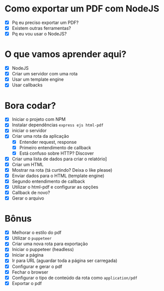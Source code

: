 # Como exportar um PDF com NodeJS

- [x] Pq eu preciso exportar um PDF?
- [x] Existem outras ferramentas?
- [x] Pq eu vou usar o NodeJS?

# O que vamos aprender aqui?

- [x] NodeJS
- [x] Criar um servidor com uma rota
- [x] Usar um template engine
- [x] Usar callbacks

# Bora codar?

- [x] Iniciar o projeto com NPM
- [x] Instalar dependências `express ejs html-pdf`
- [x] iniciar o servidor
- [x] Criar uma rota da aplicação
  - [x] Entender request, response
  - [x] Primeiro entendimento de callback
  - [x] Está confuso sobre HTTP? Discover
- [x] Criar uma lista de dados para criar o relatório]
- [x] Criar um HTML
- [x] Mostrar na rota (tá curtindo? Deixa o like please)
- [x] Enviar dados para o HTML (template engine)
- [x] Segundo entendimento de callback
- [x] Utilizar o html-pdf e configurar as opções
- [x] Callback de novo?
- [x] Gerar o arquivo

# Bônus

- [x] Melhorar o estilo do pdf
- [x] Utilizar o `puppeteer`
- [x] Criar uma nova rota para exportação
- [x] Iniciar o puppeteer (headless)
- [x] Iniciar a página
- [x] Ir para URL (aguardar toda a página ser carregada)
- [x] Configurar e gerar o pdf
- [x] Fechar o browser
- [x] Configurar o tipo de conteúdo da rota como `application/pdf`
- [x] Exportar o pdf
